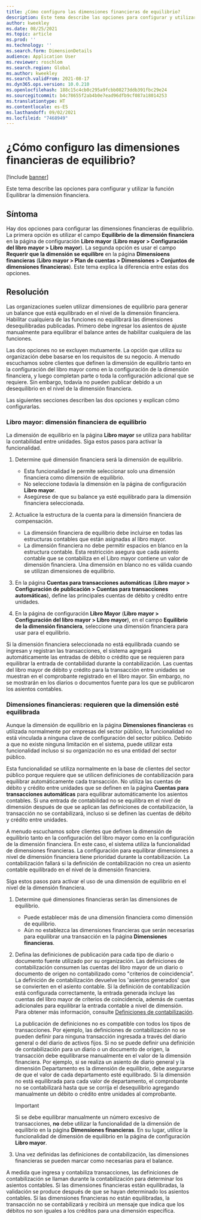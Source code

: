 ```yaml
---
title: ¿Cómo configuro las dimensiones financieras de equilibrio?
description: Este tema describe las opciones para configurar y utilizar la función Equilibrar la dimensión financiera.
author: kweekley
ms.date: 08/25/2021
ms.topic: article
ms.prod: ''
ms.technology: ''
ms.search.form: DimensionDetails
audience: Application User
ms.reviewer: roschlom
ms.search.region: Global
ms.author: kweekley
ms.search.validFrom: 2021-08-17
ms.dyn365.ops.version: 10.0.210
ms.openlocfilehash: 188c15c4cb0c295a9fcbb08273ddb391fbc29e24
ms.sourcegitcommit: b4c78655f2ab4b0e7ead96dfb9cf087a18014253
ms.translationtype: HT
ms.contentlocale: es-ES
ms.lasthandoff: 09/02/2021
ms.locfileid: "7468949"
---
```

# <a name="how-do-i-set-up-balancing-financial-dimensions"></a>¿Cómo configuro las dimensiones financieras de equilibrio?

[!include [banner](../includes/banner.md)]

Este tema describe las opciones para configurar y utilizar la función Equilibrar la dimensión financiera.

## <a name="symptom"></a>Síntoma

Hay dos opciones para configurar las dimensiones financieras de equilibrio. La primera opción es utilizar el campo **Equilibrio de la dimensión financiera** en la página de configuración **Libro mayor** (**Libro mayor \> Configuración del libro mayor \> Libro mayor**). La segunda opción es usar el campo **Requerir que la dimensión se equilibre** en la página **Dimensioens financieras** (**Libro mayor > Plan de cuentas \> Dimensiones \> Conjuntos de dimensiones financieras**). Este tema explica la diferencia entre estas dos opciones.

## <a name="resolution"></a>Resolución

Las organizaciones suelen utilizar dimensiones de equilibrio para generar un balance que está equilibrado en el nivel de la dimensión financiera. Habilitar cualquiera de las funciones no equilibrará las dimensiones desequilibradas publicadas. Primero debe ingresar los asientos de ajuste manualmente para equilibrar el balance antes de habilitar cualquiera de las funciones.

Las dos opciones no se excluyen mutuamente. La opción que utiliza su organización debe basarse en los requisitos de su negocio. A menudo escuchamos sobre clientes que definen la dimensión de equilibrio tanto en la configuración del libro mayor como en la configuración de la dimensión financiera, y luego completan parte o toda la configuración adicional que se requiere. Sin embargo, todavía no pueden publicar debido a un desequilibrio en el nivel de la dimensión financiera.

Las siguientes secciones describen las dos opciones y explican cómo configurarlas.

### <a name="ledger--balancing-financial-dimension"></a>Libro mayor: dimensión financiera de equilibrio

La dimensión de equilibrio en la página **Libro mayor** se utiliza para habilitar la contabilidad entre unidades. Siga estos pasos para activar la funcionalidad.

1. Determine qué dimensión financiera será la dimensión de equilibrio.

    - Esta funcionalidad le permite seleccionar solo una dimensión financiera como dimensión de equilibrio.
    - No seleccione todavía la dimensión en la página de configuración **Libro mayor**.
    - Asegúrese de que su balance ya esté equilibrado para la dimensión financiera seleccionada.

2. Actualice la estructura de la cuenta para la dimensión financiera de compensación.

    - La dimensión financiera de equilibrio debe incluirse en todas las estructuras contables que están asignadas al libro mayor.
    - La dimensión financiera no debe permitir espacios en blanco en la estructura contable. Esta restricción asegura que cada asiento contable que se contabiliza en el Libro mayor contiene un valor de dimensión financiera. Una dimensión en blanco no es válida cuando se utilizan dimensiones de equilibrio.

3. En la página **Cuentas para transacciones automáticas** (**Libro mayor \> Configuración de publicación \> Cuentas para transacciones automáticas**), define las principales cuentas de débito y crédito entre unidades.
4. En la página de configuración **Libro Mayor** (**Libro mayor \> Configuración del libro mayor \> Libro mayor**), en el campo **Equilibrio de la dimensión financiera**, seleccione una dimensión financiera para usar para el equilibrio.

Si la dimensión financiera seleccionada no está equilibrada cuando se ingresan y registran las transacciones, el sistema agregará automáticamente las entradas de débito o crédito que se requieren para equilibrar la entrada de contabilidad durante la contabilización. Las cuentas del libro mayor de débito y crédito para la transacción entre unidades se muestran en el comprobante registrado en el libro mayor. Sin embargo, no se mostrarán en los diarios o documentos fuente para los que se publicaron los asientos contables.

### <a name="financial-dimensions--require-the-dimension-to-be-balanced"></a>Dimensiones financieras: requieren que la dimensión esté equilibrada

Aunque la dimensión de equilibrio en la página **Dimensiones financieras** es utilizada normalmente por empresas del sector público, la funcionalidad no está vinculada a ninguna clave de configuración del sector público. Debido a que no existe ninguna limitación en el sistema, puede utilizar esta funcionalidad incluso si su organización no es una entidad del sector público.

Esta funcionalidad se utiliza normalmente en la base de clientes del sector público porque requiere que se utilicen definiciones de contabilización para equilibrar automáticamente cada transacción. No utiliza las cuentas de débito y crédito entre unidades que se definen en la página **Cuentas para transacciones automáticas** para equilibrar automáticamente los asientos contables. Si una entrada de contabilidad no se equilibra en el nivel de dimensión después de que se aplican las definiciones de contabilización, la transacción no se contabilizará, incluso si se definen las cuentas de débito y crédito entre unidades.

A menudo escuchamos sobre clientes que definen la dimensión de equilibrio tanto en la configuración del libro mayor como en la configuración de la dimensión financiera. En este caso, el sistema utiliza la funcionalidad de dimensiones financieras. La configuración para equilibrar dimensiones a nivel de dimensión financiera tiene prioridad durante la contabilización. La contabilización fallará si la definición de contabilización no crea un asiento contable equilibrado en el nivel de la dimensión financiera.

Siga estos pasos para activar el uso de una dimensión de equilibrio en el nivel de la dimensión financiera.

1. Determine qué dimensiones financieras serán las dimensiones de equilibrio.

    - Puede establecer más de una dimensión financiera como dimensión de equilibrio.
    - Aún no establezca las dimensiones financieras que serán necesarias para equilibrar una transacción en la página **Dimensiones financieras**.

2. Defina las definiciones de publicación para cada tipo de diario o documento fuente utilizado por su organización. Las definiciones de contabilización consumen las cuentas del libro mayor de un diario o documento de origen no contabilizado como "criterios de coincidencia". La definición de contabilización devuelve los 'asientos generados' que se convierten en el asiento contable. Si la definición de contabilización está configurada correctamente, la entrada generada incluye las cuentas del libro mayor de criterios de coincidencia, además de cuentas adicionales para equilibrar la entrada contable a nivel de dimensión. Para obtener más información, consulte [Definiciones de contabilización](posting-definitions.md). 
   
   La publicación de definiciones no es compatible con todos los tipos de transacciones. Por ejemplo, las definiciones de contabilización no se pueden definir para ninguna transacción ingresada a través del diario general o del diario de activos fijos. Si no se puede definir una definición de contabilización para un diario o un documento de origen, la transacción debe equilibrarse manualmente en el valor de la dimensión financiera. Por ejemplo, si se realiza un asiento de diario general y la dimensión Departamento es la dimensión de equilibrio, debe asegurarse de que el valor de cada departamento esté equilibrado.  Si la dimensión no está equilibrada para cada valor de departamento, el comprobante no se contabilizará hasta que se corrija el desequilibrio agregando manualmente un débito o crédito entre unidades al comprobante. 

    > [!IMPORTANT]
    > Si se debe equilibrar manualmente un número excesivo de transacciones, **no** debe utilizar la funcionalidad de la dimensión de equilibrio en la página **Dimensiones financieras**. En su lugar, utilice la funcionalidad de dimensión de equilibrio en la página de configuración **Libro mayor**.

3. Una vez definidas las definiciones de contabilización, las dimensiones financieras se pueden marcar como necesarias para el balance.

A medida que ingresa y contabiliza transacciones, las definiciones de contabilización se llaman durante la contabilización para determinar los asientos contables. Si las dimensiones financieras están equilibradas, la validación se produce después de que se hayan determinado los asientos contables. Si las dimensiones financieras no están equilibradas, la transacción no se contabilizará y recibirá un mensaje que indica que los débitos no son iguales a los créditos para una dimensión específica.

